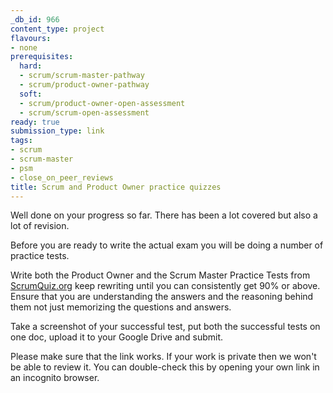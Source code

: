 ```yaml
---
_db_id: 966
content_type: project
flavours:
- none
prerequisites:
  hard:
  - scrum/scrum-master-pathway
  - scrum/product-owner-pathway
  soft:
  - scrum/product-owner-open-assessment
  - scrum/scrum-open-assessment
ready: true
submission_type: link
tags:
- scrum
- scrum-master
- psm
- close_on_peer_reviews
title: Scrum and Product Owner practice quizzes
---
```


Well done on your progress so far. There has been a lot covered but also a lot of revision.

Before you are ready to write the actual exam you will be doing a number of practice tests.

Write both the Product Owner and the Scrum Master Practice Tests from [ScrumQuiz.org](http://scrumquiz.org/#/) keep rewriting until you can consistently get 90% or above. Ensure that you are understanding the answers and the reasoning behind them not just memorizing the questions and answers.

Take a screenshot of your successful test, put both the successful tests on one doc, upload it to your Google Drive and submit.

Please make sure that the link works. If your work is private then we won't be able to review it. You can double-check this by opening your own link in an incognito browser.